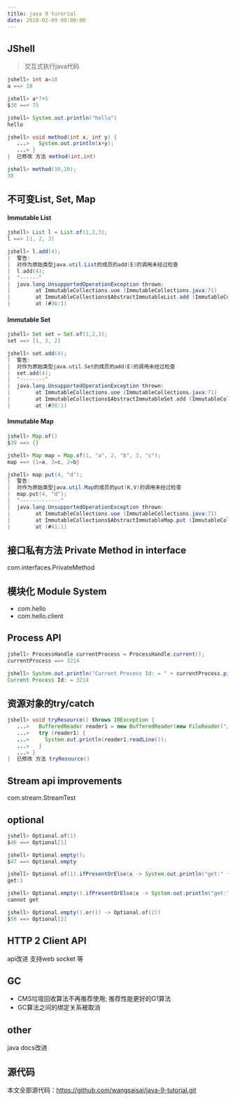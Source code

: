 ```yaml
---
title: java 9 turorial
date: 2018-02-09 00:00:00
---
```


## JShell

> 交互式执行java代码

```java
jshell> int a=10
a ==> 10

jshell> a*7+5
$30 ==> 75

jshell> System.out.println("hello")
hello

jshell> void method(int x, int y) {
   ...>   System.out.println(x+y);
   ...> }
|  已修改 方法 method(int,int)

jshell> method(10,20);
30

```

<!--more-->

## 不可变List, Set, Map

#### Immutable List
```java
jshell> List l = List.of(1,2,3);
l ==> [1, 2, 3]

jshell> l.add(4);
|  警告:
|  对作为原始类型java.util.List的成员的add(E)的调用未经过检查
|  l.add(4);
|  ^------^
|  java.lang.UnsupportedOperationException thrown:
|        at ImmutableCollections.uoe (ImmutableCollections.java:71)
|        at ImmutableCollections$AbstractImmutableList.add (ImmutableCollections.java:77)
|        at (#36:1)
```

#### Immutable Set
```java
jshell> Set set = Set.of(1,2,3);
set ==> [1, 3, 2]

jshell> set.add(4);
|  警告:
|  对作为原始类型java.util.Set的成员的add(E)的调用未经过检查
|  set.add(4);
|  ^--------^
|  java.lang.UnsupportedOperationException thrown:
|        at ImmutableCollections.uoe (ImmutableCollections.java:71)
|        at ImmutableCollections$AbstractImmutableSet.add (ImmutableCollections.java:281)
|        at (#38:1)


```

#### Immutable Map
```java
jshell> Map.of()
$39 ==> {}

jshell> Map map = Map.of(1, "a", 2, "b", 3, "c");
map ==> {1=a, 3=c, 2=b}

jshell> map.put(4, "d");
|  警告:
|  对作为原始类型java.util.Map的成员的put(K,V)的调用未经过检查
|  map.put(4, "d");
|  ^-------------^
|  java.lang.UnsupportedOperationException thrown:
|        at ImmutableCollections.uoe (ImmutableCollections.java:71)
|        at ImmutableCollections$AbstractImmutableMap.put (ImmutableCollections.java:558)
|        at (#41:1)

```

## 接口私有方法 Private Method in interface

com.interfaces.PrivateMethod

## 模块化 Module System

- com.hello
- com.hello.client

## Process API
```java
jshell> ProcessHandle currentProcess = ProcessHandle.current();
currentProcess ==> 3214

jshell> System.out.println("Current Process Id: = " + currentProcess.pid());
Current Process Id: = 3214

```

## 资源对象的try/catch

```java
jshell> void tryResource() throws IOException {
   ...>   BufferedReader reader1 = new BufferedReader(new FileReader("/tmp/a.txt"));
   ...>   try (reader1) {
   ...>     System.out.println(reader1.readLine());
   ...>   }
   ...> }
|  已修改 方法 tryResource()

```

## Stream api improvements

com.stream.StreamTest

## optional

```java
jshell> Optional.of(1)
$46 ==> Optional[1]

jshell> Optional.empty();
$47 ==> Optional.empty

jshell> Optional.of(1).ifPresentOrElse(x -> System.out.println("get:" + x), () -> System.out.println("cannot get"))
get:1

jshell> Optional.empty().ifPresentOrElse(x -> System.out.println("get:" + x), () -> System.out.println("cannot get"))
cannot get

jshell> Optional.empty().or(() -> Optional.of(2))
$50 ==> Optional[2]

```

## HTTP 2 Client API

api改进
支持web socket 等

## GC

- CMS垃圾回收算法不再推荐使用; 推荐性能更好的G1算法
- GC算法之间的绑定关系被取消

## other
java docs改进

## 源代码
本文全部源代码：https://github.com/wangsaisai/java-9-tutorial.git
